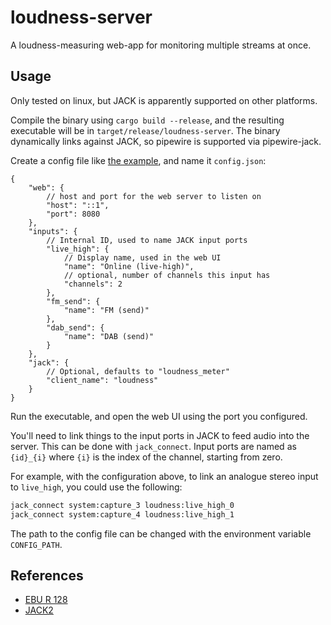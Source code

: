 # loudness-server

A loudness-measuring web-app for monitoring multiple streams at once.

## Usage

Only tested on linux, but JACK is apparently supported on other platforms.

Compile the binary using `cargo build --release`, and the resulting executable will be in `target/release/loudness-server`. The binary dynamically links against JACK, so pipewire is supported via pipewire-jack.

Create a config file like [the example](example_config.json), and name it `config.json`:

```json5
{
    "web": {
        // host and port for the web server to listen on
        "host": "::1",
        "port": 8080
    },
    "inputs": {
        // Internal ID, used to name JACK input ports
        "live_high": {
            // Display name, used in the web UI
            "name": "Online (live-high)",
            // optional, number of channels this input has
            "channels": 2
        },
        "fm_send": {
            "name": "FM (send)"
        },
        "dab_send": {
            "name": "DAB (send)"
        }
    },
    "jack": {
        // Optional, defaults to "loudness_meter"
        "client_name": "loudness"
    }
}
```

Run the executable, and open the web UI using the port you configured.

You'll need to link things to the input ports in JACK to feed audio into the server. This can be done with `jack_connect`. Input ports are named as `{id}_{i}` where `{i}` is the index of the channel, starting from zero.

For example, with the configuration above, to link an analogue stereo input to `live_high`, you could use the following:
```bash
jack_connect system:capture_3 loudness:live_high_0
jack_connect system:capture_4 loudness:live_high_1
```

The path to the config file can be changed with the environment variable `CONFIG_PATH`.

## References

- [EBU R 128](https://en.wikipedia.org/wiki/EBU_R_128)
- [JACK2](https://github.com/jackaudio/jack2)
